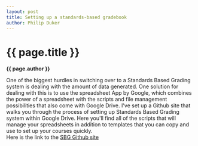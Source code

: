 ```yaml
---
layout: post
title: Setting up a standards-based gradebook
author: Philip Duker
---
```


{{ page.title }}  
================  
**{{ page.author }}**

One of the biggest hurdles in switching over to a Standards Based Grading system is dealing with the amount of data generated.  One solution for dealing with this is to use the spreadsheet App by Google, which combines the power of a spreadsheet with the scripts and file management possibilities that also come with Google Drive.  I've set up a Github site that walks you through the process of setting up Standards Based Grading system within Google Drive.  Here you'll find all of the scripts that will manage your spreadsheets in addition to templates that you can copy and use to set up your courses quickly.  
Here is the link to the <a href='https://github.com/pduker/SBG-Scripts-for-GDocs' target='_blank'> SBG Github site</a>

